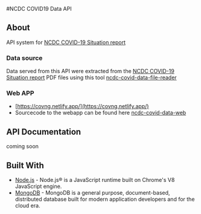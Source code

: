 #NCDC COVID19 Data API

## About
API system for [NCDC COVID-19 Situation report](https://ncdc.gov.ng/diseases/sitreps/?cat=14&name=An%20update%20of%20COVID-19%20outbreak%20in%20Nigeria)

### Data source
Data served from this API were extracted from the [NCDC COVID-19 Situation report](https://ncdc.gov.ng/diseases/sitreps/?cat=14&name=An%20update%20of%20COVID-19%20outbreak%20in%20Nigeria) PDF files using this tool [ncdc-covid-data-file-reader](https://github.com/03balogun/ncdc-covid-data-file-reader)

### Web APP
* [https://covng.netlify.app/](https://covng.netlify.app/)
* Sourcecode to the webapp can be found here [ncdc-covid-data-web](https://github.com/03balogun/ncdc-covid-data-web)

## API Documentation
coming soon

## Built With
- [Node.js](https://nodejs.org/) - Node.js® is a JavaScript runtime built on Chrome's V8 JavaScript engine. 
- [MongoDB](https://www.mongodb.com) - MongoDB is a general purpose, document-based, distributed database built for modern application developers and for the cloud era.
